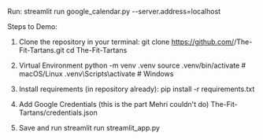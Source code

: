 Run: streamlit run google_calendar.py --server.address=localhost

Steps to Demo:
1. Clone the repository in your terminal:
git clone https://github.com/<your-repo>/The-Fit-Tartans.git
cd The-Fit-Tartans

2. Virtual Environment
   python -m venv .venv
source .venv/bin/activate   # macOS/Linux
.venv\Scripts\activate      # Windows

3. Install requirements (in repository already):
pip install -r requirements.txt

4. Add Google Credentials (this is the part Mehri couldn't do)
The-Fit-Tartans/credentials.json

5. Save and run
streamlit run streamlit_app.py



